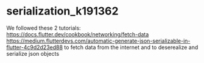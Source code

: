 # serialization_k191362
We followed these 2 tutorials: https://docs.flutter.dev/cookbook/networking/fetch-data https://medium.flutterdevs.com/automatic-generate-json-serializable-in-flutter-4c9d2d23ed88 to fetch data from the internet and to  deserealize and serialize json objects
